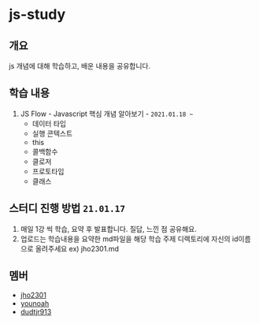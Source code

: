 # js-study
## 개요
js 개념에 대해 학습하고, 배운 내용을 공유합니다.

## 학습 내용

1. JS Flow - Javascript 핵심 개념 알아보기 - `2021.01.18 ~ `
    - 데이터 타입
    - 실행 콘텍스트
    - this
    - 콜백함수
    - 클로저
    - 프로토타입
    - 클래스
    
## 스터디 진행 방법 `21.01.17`
1. 매일 1강 씩 학습, 요약 후 발표합니다. 질답, 느낀 점 공유해요.
2. 업로드는 학습내용을 요약한 md파일을 해당 학습 주제 디렉토리에 자신의 id이름으로 올려주세요 ex) jho2301.md

## 멤버
- [jho2301](https://github.com/jho2301)
- [younoah](https://github.com/younoah)
- [dudtjr913](https://github.com/dudtjr913)



